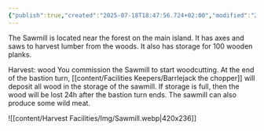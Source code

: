 ```yaml
---
{"publish":true,"created":"2025-07-18T18:47:56.724+02:00","modified":"2025-07-18T17:56:46.935+02:00","cssclasses":""}
---
```


The Sawmill is located near the forest on the main island. It has axes and saws to harvest lumber from the woods. It also has storage for 100 wooden planks.

Harvest: wood You commission the Sawmill to start woodcutting. At the end of the bastion turn, [[content/Facilities Keepers/Barrlejack the chopper]] will deposit all wood in the storage of the sawmill. If storage is full, then the wood will be lost 24h after the bastion turn ends. The sawmill can also produce some wild meat.

![[content/Harvest Facilities/Img/Sawmill.webp|420x236]]